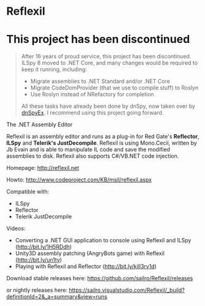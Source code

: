 Reflexil 
========

# This project has been discontinued
> After 16 years of proud service, this project has been discontinued. ILSpy 8 moved to .NET Core, and many changes would be required to keep it running, including:
> 
> - Migrate assemblies to .NET Standard and/or .NET Core
> - Migrate CodeDomProvider (that we use to compile stuff) to Roslyn 
> - Use Roslyn instead of NRefactory for completion
> 
> All these tasks have already been done by dnSpy, now taken over by [dnSpyEx](https://github.com/dnSpyEx). I recommend using this project going forward.

The .NET Assembly Editor

Reflexil is an assembly editor and runs as a plug-in for Red Gate's **Reflector**, **ILSpy** and **Telerik's JustDecompile**. Reflexil is using Mono.Cecil, written by Jb Evain and is able to manipulate IL code and save the modified assemblies to disk. Reflexil also supports C#/VB.NET code injection.

Homepage: http://reflexil.net

Howto: http://www.codeproject.com/KB/msil/reflexil.aspx

Compatible with:
- ILSpy
- Reflector
- Telerik JustDecompile

Videos:
- Converting a .NET GUI application to console using Reflexil and ILSpy (http://bit.ly/1H5RDdh)
- Unity3D assembly patching (AngryBots game) with Reflexil  (http://bit.ly/un1ty)
- Playing with Reflexil and Reflector (http://bit.ly/kill3rv1d) 

Download stable releases here: https://github.com/sailro/Reflexil/releases

or nightly releases here: https://sailro.visualstudio.com/Reflexil/_build?definitionId=2&_a=summary&view=runs
